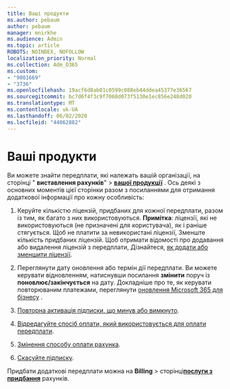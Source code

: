 ```yaml
---
title: Ваші продукти
ms.author: pebaum
author: pebaum
manager: mnirkhe
ms.audience: Admin
ms.topic: article
ROBOTS: NOINDEX, NOFOLLOW
localization_priority: Normal
ms.collection: Adm_O365
ms.custom:
- "9001669"
- "3736"
ms.openlocfilehash: 19acf6d8ab01c0599c088eb44ddea45377e36567
ms.sourcegitcommit: bc7d6f4f3c9f7060d073f5130e1ec856e248d020
ms.translationtype: MT
ms.contentlocale: uk-UA
ms.lasthandoff: 06/02/2020
ms.locfileid: "44062882"
---
```

# <a name="your-products"></a>Ваші продукти

Ви можете знайти передплати, які належать вашій організації, на сторінці " **виставлення рахунків**"  >  **[вашої продукції](https://go.microsoft.com/fwlink/p/?linkid=842054)** . Ось деякі з основних моментів цієї сторінки разом з посиланнями для отримання додаткової інформації про кожну особливість:

1. Керуйте кількістю ліцензій, придбаних для кожної передплати, разом із тим, як багато з них використовуються.  **Примітка**: ліцензії, які не використовуються (не призначені для користувача), як і раніше стягується.  Щоб не платити за невикористані ліцензії, Зменште кількість придбаних ліцензій. Щоб отримати відомості про додавання або видалення ліцензій з передплати, Дізнайтеся, [як додати або зменшити ліцензії](https://docs.microsoft.com/alchemyinsights/how-to-add-or-reduce-licenses).

2. Переглянути дату оновлення або термін дії передплати.  Ви можете керувати відновленням, натиснувши посилання **змінити** поруч із **поновлює/закінчується** на дату.  Докладніше про те, як керувати повторюваним платежами, переглянути [оновлення Microsoft 365 для бізнесу](https://go.microsoft.com/fwlink/?linkid=2119216) .

3. [Повторна активація підписки, що минув або вимкнуто](https://go.microsoft.com/fwlink/?linkid=2117519).

4. [Відредагуйте спосіб оплати, який використовується для оплати передплати](https://go.microsoft.com/fwlink/?linkid=2117167).

5. [Змінення способу оплати рахунка](https://go.microsoft.com/fwlink/?linkid=2119112).

6. [Скасуйте підписку](https://go.microsoft.com/fwlink/?linkid=2119113).

Придбати додаткові передплати можна на **Billing**  >  сторінці[**послуги з придбання**](https://go.microsoft.com/fwlink/p/?linkid=868433) рахунків.
